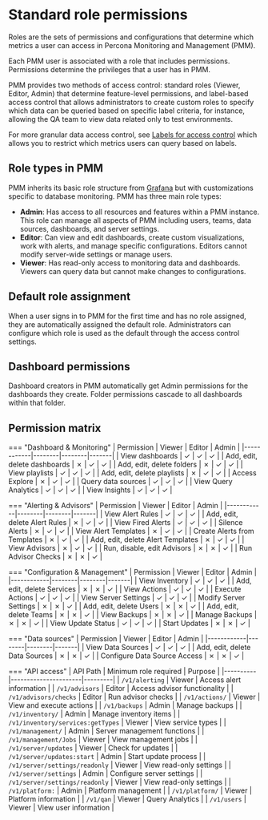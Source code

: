 # Standard role permissions

Roles are the sets of permissions and configurations that determine which metrics a user can access in Percona Monitoring and Management (PMM).

Each PMM user is associated with a role that includes permissions. Permissions determine the privileges that a user has in PMM.

PMM provides two methods of access control: standard roles (Viewer, Editor, Admin) that determine feature-level permissions, and label-based access control that allows administrators to create custom roles to specify which data can be queried based on specific label criteria, for instance, allowing the QA team to view data related only to test environments.

For more granular data access control, see [Labels for access control](../roles/access-control/intro.md) which allows you to restrict which metrics users can query based on labels.

## Role types in PMM

PMM inherits its basic role structure from [Grafana](https://grafana.com/docs/grafana/latest/administration/roles-and-permissions/) but with customizations specific to database monitoring. PMM has three main role types:

- **Admin**: Has access to all resources and features within a PMM instance. This role can manage all aspects of PMM including users, teams, data sources, dashboards, and server settings.
- **Editor**: Can view and edit dashboards, create custom visualizations, work with alerts, and manage specific configurations. Editors cannot modify server-wide settings or manage users.
- **Viewer**: Has read-only access to monitoring data and dashboards. Viewers can query data but cannot make changes to configurations.

## Default role assignment

When a user signs in to PMM for the first time and has no role assigned, they are automatically assigned the default role. Administrators can configure which role is used as the default through the access control settings.

## Dashboard permissions

Dashboard creators in PMM automatically get Admin permissions for the dashboards they create. Folder permissions cascade to all dashboards within that folder.

## Permission matrix

=== "Dashboard & Monitoring"
    | Permission | Viewer | Editor | Admin |
    |------------|--------|--------|-------|
    | View dashboards | ✓ | ✓ | ✓ |
    | Add, edit, delete dashboards | ✗ | ✓ | ✓ |
    | Add, edit, delete folders | ✗ | ✓ | ✓ |
    | View playlists | ✓ | ✓ | ✓ |
    | Add, edit, delete playlists | ✗ | ✓ | ✓ |
    | Access Explore | ✗ | ✓ | ✓ |
    | Query data sources | ✓ | ✓ | ✓ |
    | View Query Analytics | ✓ | ✓ | ✓ |
    | View Insights | ✓ | ✓ | ✓ |

=== "Alerting & Advisors"
    | Permission | Viewer | Editor | Admin |
    |------------|--------|--------|-------|
    | View Alert Rules | ✓ | ✓ | ✓ |
    | Add, edit, delete Alert Rules | ✗ | ✓ | ✓ |
    | View Fired Alerts | ✓ | ✓ | ✓ |
    | Silence Alerts | ✗ | ✓ | ✓ |
    | View Alert Templates | ✗ | ✓ | ✓ |
    | Create Alerts from Templates | ✗ | ✓ | ✓ |
    | Add, edit, delete Alert Templates | ✗ | ✓ | ✓ |
    | View Advisors | ✗ | ✓ | ✓ |
    | Run, disable, edit Advisors | ✗ | ✗ | ✓ |
    | Run Advisor Checks | ✗ | ✗ | ✓ |

=== "Configuration & Management"
    | Permission | Viewer | Editor | Admin |
    |------------|--------|--------|-------|
    | View Inventory | ✓ | ✓ | ✓ |
    | Add, edit, delete Services | ✗ | ✗ | ✓ |
    | View Actions | ✓ | ✓ | ✓ |
    | Execute Actions | ✓ | ✓ | ✓ |
    | View Server Settings | ✓ | ✓ | ✓ |
    | Modify Server Settings | ✗ | ✗ | ✓ |
    | Add, edit, delete Users | ✗ | ✗ | ✓ |
    | Add, edit, delete Teams | ✗ | ✗ | ✓ |
    | View Backups | ✗ | ✗ | ✓ |
    | Manage Backups | ✗ | ✗ | ✓ |
    | View Update Status | ✓ | ✓ | ✓ |
    | Start Updates | ✗ | ✗ | ✓ |

=== "Data sources"
    | Permission | Viewer | Editor | Admin |
    |------------|--------|--------|-------|
    | View Data Sources | ✓ | ✓ | ✓ |
    | Add, edit, delete Data Sources | ✗ | ✗ | ✓ |
    | Configure Data Source Access | ✗ | ✗ | ✓ |

=== "API access"
    | API Path | Minimum role required | Purpose |
    |----------|----------------------|---------|
    | `/v1/alerting` | Viewer | Access alert information |
    | `/v1/advisors` | Editor | Access advisor functionality |
    | `/v1/advisors/checks` | Editor | Run advisor checks |
    | `/v1/actions/` | Viewer | View and execute actions |
    | `/v1/backups` | Admin | Manage backups |
    | `/v1/inventory/` | Admin | Manage inventory items |
    | `/v1/inventory/services:getTypes` | Viewer | View service types |
    | `/v1/management/` | Admin | Server management functions |
    | `/v1/management/Jobs` | Viewer | View management jobs |
    | `/v1/server/updates` | Viewer | Check for updates |
    | `/v1/server/updates:start` | Admin | Start update process |
    | `/v1/server/settings/readonly` | Viewer | View read-only settings |
    | `/v1/server/settings` | Admin | Configure server settings |
    | `/v1/server/settings/readonly` | Viewer | View read-only settings |
    | `/v1/platform:` | Admin | Platform management |
    | `/v1/platform/` | Viewer | Platform information |
    | `/v1/qan` | Viewer | Query Analytics |
    | `/v1/users` | Viewer | View user information |

